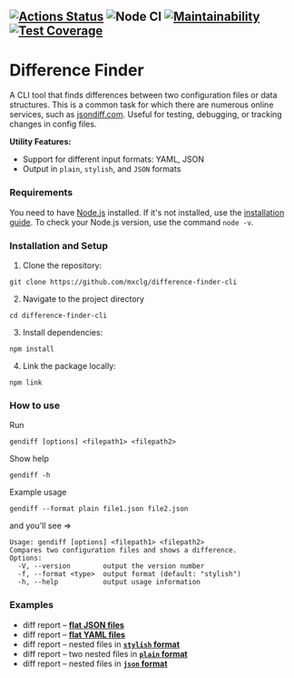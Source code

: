 [![Actions Status](https://github.com/mxclg/frontend-project-46/actions/workflows/hexlet-check.yml/badge.svg)](https://github.com/mxclg/frontend-project-46/actions)
![Node CI](https://github.com/mxclg/frontend-project-46/actions/workflows/nodejs.yml/badge.svg)
[![Maintainability](https://api.codeclimate.com/v1/badges/423b05ab8208d9ea52a6/maintainability)](https://codeclimate.com/github/mxclg/frontend-project-46/maintainability)
[![Test Coverage](https://api.codeclimate.com/v1/badges/423b05ab8208d9ea52a6/test_coverage)](https://codeclimate.com/github/mxclg/frontend-project-46/test_coverage)
---
# Difference Finder

A CLI tool that finds differences between two configuration files or data structures. This is a common task for which there are numerous online services, such as [jsondiff.com](http://www.jsondiff.com/). Useful for testing, debugging, or tracking changes in config files.

**Utility Features:**

- Support for different input formats: YAML, JSON
- Output in `plain`, `stylish`, and `JSON` formats

### Requirements
You need to have [Node.js](https://nodejs.org/en) installed. If it's not installed, use the [installation guide](https://github.com/Hexlet/ru-instructions/blob/main/nodejs.md). To check your Node.js version, use the command `node -v`.

### Installation and Setup
 1. Clone the repository:
```
git clone https://github.com/mxclg/difference-finder-cli
```
2.	Navigate to the project directory
```
cd difference-finder-cli
```
3.	Install dependencies:
```
npm install
```
4.	Link the package locally:
```
npm link
```
### How to use

Run
```
gendiff [options] <filepath1> <filepath2>
```
Show help
```
gendiff -h
```
Example usage
```
gendiff --format plain file1.json file2.json
```
and you'll see =>
```
Usage: gendiff [options] <filepath1> <filepath2>
Compares two configuration files and shows a difference.
Options:
  -V, --version        output the version number
  -f, --format <type>  output format (default: "stylish")
  -h, --help           output usage information
```

### Examples

- diff report – [**flat JSON files**](https://asciinema.org/a/CkqSxg5FLT1sGb3jLAXv9Yu4b)
- diff report – [**flat YAML files**](https://asciinema.org/a/guv1xU8vxcDzaU8ajAck8wO0a)
- diff report – nested files in [**`stylish` format**](https://asciinema.org/a/w6yY2jhNlcDMAbwTyTl0P7I1H)
- diff report – two nested files in [**`plain` format**](https://asciinema.org/a/y3PhqJLa0ONkRY6bE8upSNClS)
- diff report – nested files in [**`json` format**](https://asciinema.org/a/SFMiKwJ9Ympv4uw1YXjOE1ikK)
